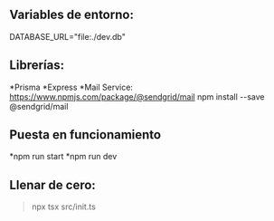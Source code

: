 ## Variables de entorno:
DATABASE_URL="file:./dev.db"

## Librerías:
*Prisma
*Express
*Mail Service: https://www.npmjs.com/package/@sendgrid/mail
npm install --save @sendgrid/mail

## Puesta en funcionamiento
*npm run start
*npm run dev

## Llenar de cero:
>npx tsx src/init.ts
